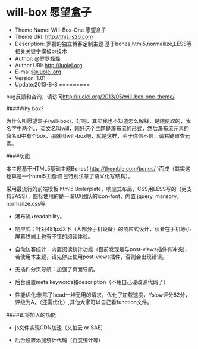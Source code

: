 will-box 愿望盒子 
========
- Theme Name: Will-Box-One 愿望盒子
- Theme URI: http://this.is26.com
- Description: 罗磊的独立博客定制主题 基于bones,html5,normailize,LESS等相关关键字模板or技术
- Author: @罗罗磊磊
- Author URI: http://luolei.org
- E-mail:i@luolei.org
- Version: 1.01
- Update:2013-8-8
=========

bug反馈和咨询，请访问<http://luolei.org/2013/05/will-box-one-theme/>

####Why box?

为什么叫愿望盒子(will-box)，好吧，其实我也不知道怎么解释，是随便取的，我名字中两个L，英文名叫will，刚好这个主题是瀑布流的形式，然后瀑布流元素的命名id中有个box，那就叫will-box吧，就是这样，至于你信不信，请右键审查元素。

####功能

本主题基于HTML5基础主题Bones( http://themble.com/bones/ )而成（其实这也算是一个html5主题:自己特别注意了语义化写结构）。

采用最流行的前端模板 html5 Boilerplate，响应式布局，CSS用LESS写的（另支持SASS），图标使用的是一淘UX团队的icon-font，内置 jquery, mansory, normailze.css等

- 瀑布流+readability。

- 响应式：针对481px以下（大部分手机设备）的响应式设计，读者在手机等小屏幕终端上也有不错的阅读体验。

- 自动访客统计：内置阅读统计功能（目前发现是与post-views插件有冲突)，若使用本主题，请先停止使用post-views插件，否则会出现错误。

- 无插件分页导航：加强了页面导航。

- 后台设置meta keywords和description（不用自己硬改源代码了）

- 性能优化:删除了head一堆无用的请求，优化了加载速度，Yslow评分82分，评级为A，（还需优化）,其他大家可以自己看function文件。

####即将加入的功能

- js文件实现CDN加速（又拍云 or SAE）

- 后台设置添加统计代码（百度统计等）
